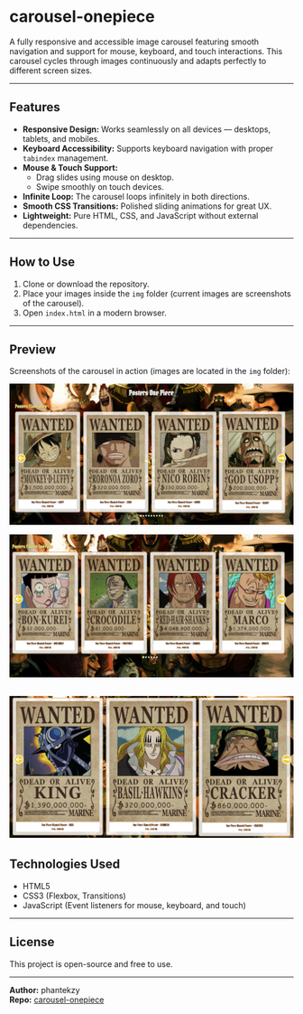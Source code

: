 # carousel-onepiece

A fully responsive and accessible image carousel featuring smooth navigation and support for mouse, keyboard, and touch interactions. This carousel cycles through images continuously and adapts perfectly to different screen sizes.

---

## Features

- **Responsive Design:** Works seamlessly on all devices — desktops, tablets, and mobiles.
- **Keyboard Accessibility:** Supports keyboard navigation with proper `tabindex` management.
- **Mouse & Touch Support:**
  - Drag slides using mouse on desktop.
  - Swipe smoothly on touch devices.
- **Infinite Loop:** The carousel loops infinitely in both directions.
- **Smooth CSS Transitions:** Polished sliding animations for great UX.
- **Lightweight:** Pure HTML, CSS, and JavaScript without external dependencies.

---

## How to Use

1. Clone or download the repository.
2. Place your images inside the `img` folder (current images are screenshots of the carousel).
3. Open `index.html` in a modern browser.

---

## Preview

Screenshots of the carousel in action (images are located in the `img` folder):

![Carousel Screenshot 1](./img/1.png)  




![Carousel Screenshot 3](./img/3.png)




![Carousel Screenshot 2](./img/2.png) 
---

## Technologies Used

- HTML5
- CSS3 (Flexbox, Transitions)
- JavaScript (Event listeners for mouse, keyboard, and touch)

---

## License

This project is open-source and free to use.

---

**Author:** phantekzy  
**Repo:** [carousel-onepiece](https://github.com/phantekzy/carousel-onepiece)
